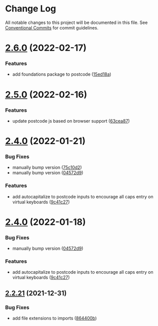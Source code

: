 # Change Log

All notable changes to this project will be documented in this file.
See [Conventional Commits](https://conventionalcommits.org) for commit guidelines.

# [2.6.0](https://github.com/coopdigital/coop-frontend/compare/@coopdigital/shared-component--postcode@2.5.0...@coopdigital/shared-component--postcode@2.6.0) (2022-02-17)


### Features

* add foundations package to postcode ([15ed18a](https://github.com/coopdigital/coop-frontend/commit/15ed18afcaa392941fbbb3bc679ed9e96234ee4f))





# [2.5.0](https://github.com/coopdigital/coop-frontend/compare/@coopdigital/shared-component--postcode@2.4.0...@coopdigital/shared-component--postcode@2.5.0) (2022-02-16)


### Features

* update postcode js based on browser support ([63cea87](https://github.com/coopdigital/coop-frontend/commit/63cea87fe696daa92fd579371dbab4e512310111))





# [2.4.0](https://github.com/coopdigital/coop-frontend/compare/@coopdigital/shared-component--postcode@2.2.21...@coopdigital/shared-component--postcode@2.4.0) (2022-01-21)


### Bug Fixes

* manually bump version ([75c10d2](https://github.com/coopdigital/coop-frontend/commit/75c10d2d1032d18d468c4ee8a0f6a43ea101623b))
* manually bump version ([04572d9](https://github.com/coopdigital/coop-frontend/commit/04572d9cb12fbc23c3f89509d3550a0be921c4b7))


### Features

* add autocapitalize to postcode inputs to encourage all caps entry on virtual keyboards ([9c41c27](https://github.com/coopdigital/coop-frontend/commit/9c41c27c586944f9d593ed1169d8aa55194d7a97))





# [2.4.0](https://github.com/coopdigital/coop-frontend/compare/@coopdigital/shared-component--postcode@2.2.21...@coopdigital/shared-component--postcode@2.4.0) (2022-01-18)


### Bug Fixes

* manually bump version ([04572d9](https://github.com/coopdigital/coop-frontend/commit/04572d9cb12fbc23c3f89509d3550a0be921c4b7))


### Features

* add autocapitalize to postcode inputs to encourage all caps entry on virtual keyboards ([9c41c27](https://github.com/coopdigital/coop-frontend/commit/9c41c27c586944f9d593ed1169d8aa55194d7a97))





## [2.2.21](https://github.com/coopdigital/coop-frontend/compare/@coopdigital/shared-component--postcode@2.2.20...@coopdigital/shared-component--postcode@2.2.21) (2021-12-31)


### Bug Fixes

* add file extensions to imports ([864400b](https://github.com/coopdigital/coop-frontend/commit/864400b47670a8103c7f04a7ef8fbb013a13891e))
